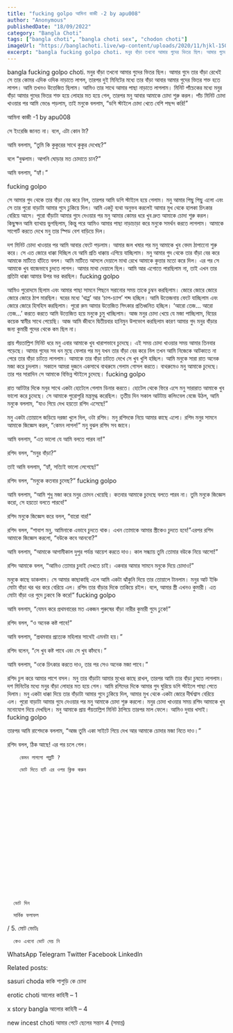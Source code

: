 ```yaml
---
title: "fucking golpo আমিনা কাজী -2 by apu008"
author: "Anonymous"
publishedDate: "18/09/2022"
category: "Bangla Choti"
tags: ["bangla choti", "bangla choti sex", "chodon choti"]
imageUrl: "https://banglachoti.live/wp-content/uploads/2020/11/hjkl-150x150.jpg"
excerpt: "bangla fucking golpo choti. মনুর বাঁড়া তখনো আমার গুদের ভিতর ছিল। আমার গুদে তার বাঁড়া রেখেই সে তার কোমর এদিক ওদিক নাড়াতে লাগল, তারপর দুই মিনিটের মধ্যে তার বাঁড়া আবার আমার গুদের ভিতর শক্ত হতে লাগল।..."
---
```


bangla fucking golpo choti. মনুর বাঁড়া তখনো আমার গুদের ভিতর ছিল। আমার গুদে তার বাঁড়া রেখেই সে তার কোমর এদিক ওদিক নাড়াতে লাগল, তারপর দুই মিনিটের মধ্যে তার বাঁড়া আবার আমার গুদের ভিতর শক্ত হতে লাগল। আমি তখনও উত্তেজিত ছিলাম। আমিও তার সাথে আমার পাছা নাড়াতে লাগলাম। মিনিট পাঁচেকের মধ্যে মনুর বাঁড়া আমার গুদের ভিতর শক্ত হয়ে লোহার মত হয়ে গেল, তারপর মনু আবার আমাকে চোদা শুরু করল। পাঁচ মিনিট চোদা খাওয়ার পর আমি ভেঙে পড়লাম, তাই মনুকে বললাম, “ডগি স্টাইলে চোদা খেতে বেশি পছন্দ করি!”


আমিনা কাজী -1 by apu008


সে ইংরেজি জানত না। বলে, এটা কোন টা?

আমি বললাম, “তুমি কি কুকুরের সাথে কুকুর দেখেছ?”

বলে “বুঝলাম। আপনি ঘোড়ার মত চোদাতে চান?”

আমি বললাম, “হ্যাঁ।”


fucking golpo


সে আমার গুদ থেকে তার বাঁড়া বের করে নিল, তারপর আমি ডগি স্টাইলে হয়ে গেলাম। মনু আমার পিছু পিছু এলো এবং সে তার পুরো বাড়াটা আমার গুদে ঢুকিয়ে দিল। আমি একটু ব্যথা অনুভব করলেই আমার মুখ থেকে হালকা চিৎকার বেরিয়ে আসে। পুরো বাঁড়াটা আমার গুদে দেওয়ার পর মনু আমার কোমর ধরে খুব দ্রুত আমাকে চোদা শুরু করল। কিছুক্ষন আমি ব্যাথায় ভুগছিলাম, কিন্তু পরে আমিও আমার পাছা নাড়াচাড়া করে মনুকে সমর্থন করতে লাগলাম। আমাকে সাপোর্ট করতে দেখে মনু তার স্পিড বেশ বাড়িয়ে দিল।


দশ মিনিট চোদা খাওয়ার পর আমি আবার ফেটে পড়লাম। আমার জল খষার পর মনু আমাকে খুব বেদম ঠাপানেো শুরু করে। সে এত জোরে ধাক্কা দিচ্ছিল যে আমি প্রতি ধাক্কায় এগিয়ে যাচ্ছিলাম। মনু আমার গুদ থেকে তার বাঁড়া বের করে আমাকে মাটিতে হাঁটতে বলল। আমি মাটিতে আসলে দেয়ালে মাথা রেখে আমাকে কুত্তার মতো করে দিল। এর পর সে আমাকে খুব বাজেভাবে চুদতে লাগল। আমার মাথা দেয়ালে ছিল। আমি আর এগোতে পারছিলাম না, তাই এখন তার প্রতিটা ধাক্কা আমার উপর ভর করছিল। fucking golpo


আমিও পুরোদমে ছিলাম এবং আমার পাছা সামনে পিছনে সরানোর সময় তাকে চুম্বন করছিলাম। জোরে জোরে জোরে জোরে জোরে ঠাপ মারছিল। ঘরের মধ্যে ‘থাপ্প’ আর ‘চাপ-চ্যাপ’ শব্দ হচ্ছিল। আমি উত্তেজনায় ফেটে যাচ্ছিলাম এবং জোরে জোরে হিসহিস করছিলাম। পুরো রুম আমার উত্তেজিত সিৎকার প্রতিধ্বনিত হচ্ছিল। ‘আরো তেজ… আরো তেজ…’ করতে করতে আমি উত্তেজিত হয়ে মনুকে চুমু খাচ্ছিলাম। আজ মনুর চোদা খেয়ে যে মজা পাচ্ছিলাম, বিয়ের কয়েক স্বামীর সাথে পেয়েছি। আজ আমি জীবনে দ্বিতীয়বার হানিমুন উপভোগ করছিলাম কারণ আমার গুদ মনুর বাঁড়ার জন্য কুমারী গুদের থেকে কম ছিল না।












প্রায় পঁয়তাল্লিশ মিনিট ধরে মনু এবার আমাকে খুব খারাপভাবে চুদেছে। এই সময় চোদা খাওয়ার সময় আমার তিনবার পড়েছে। আমার গুদের সব ধন মুছে ফেলার পর মনু যখন তার বাঁড়া বের করে নিল তখন আমি নিজেকে আটকাতে না পেরে তার বাঁড়া চাটতে লাগলাম। আমাকে তার বাঁড়া চাটতে দেখে সে খুব খুশি হচ্ছিল। আমি মনুকে সারা রাত অনেক মজা করে চুদলাম। সকালে আমরা দুজনে একসাথে বাথরুমে গেলাম গোসল করতে। বাথরুমেও মনু আমাকে চুদেছে। তার পর সারাদিন সে আমাকে বিভিন্ন স্টাইলে চুদেছে। fucking golpo


রাত আটটার দিকে মনুর সাথে একটা হোটেলে গেলাম ডিনার করতে। হোটেল থেকে ফিরে এসে মনু সারারাত আমাকে খুব ভালো করে চুদেছে। সে আমাকে পুরোপুরি মন্ত্রমুগ্ধ করেছিল। তৃতীয় দিন সকাল আটটায় কলিংবেল বেজে উঠল, আমি মনুকে বললাম, “যাও গিয়ে দেখ হয়তো রশিদ এসেছে!”


মনু একটা তোয়ালে জড়িয়ে দরজা খুলে দিল, ওটা রশিদ। মনু রশিদকে নিয়ে আমার কাছে এলো। রশিদ মনুর সামনে আমাকে জিজ্ঞেস করল, “কেমন লাগল!” মনু বুঝল রশিদ সব জানে।


আমি বললাম, “এত ভালো যে আমি বলতে পারব না!”


রশিদ বলল, “মনুর বাঁড়া?”


তাই আমি বললাম, “হ্যাঁ, সত্যিই ভালো লেগেছে!”


রশিদ বলল, “মনুকে কতবার চুদেছ?” fucking golpo


আমি বললাম, “আমি শুধু মজা করে মনুর চোদন খেয়েছি। কতবার আমাকে চুদেছে বলতে পারব না। তুমি মনুকে জিজ্ঞেস করো, সে হয়তো বলতে পারবে!”


রশিদ মনুকে জিজ্ঞেস করে বলল, “বারো বার!”


রশিদ বলল, “শাবাশ মনু, আমিনাকে এভাবে চুদতে থাক। এখন তোমাকে আমার স্ত্রীকেও চুদতে হবে!”এরপর রশিদ আমাকে জিজ্ঞেস করলো, “বউকে কবে আনবো?”


আমি বললাম, “আমাকে আগামীকাল দুপুর পর্যন্ত আয়েশ করতে দাও। কাল সন্ধ্যায় তুমি তোমার বউকে নিয়ে আসো!”


রশিদ আমাকে বলল, “আমিও তোমার চুদাই দেখতে চাই। একবার আমার সামনে মনুকে দিয়ে চোদাও!”


মনুকে কাছে ডাকলাম। সে আমার কাছাকাছি এলে আমি একটা ঝাঁকুনি দিয়ে তার তোয়ালে টানলাম। মনুর আট ইঞ্চি মোটা বাঁড়া থর থর করে বেরিয়ে এল। রশিদ তার বাঁড়ার দিকে তাকিয়ে রইল। বলে, আমার স্ত্রী এখনও কুমারী। এত মোটা বাঁড়া ওর গুদে ঢুকবে কি করে!” fucking golpo


আমি বললাম, “যেমন করে প্রথমবারের মত একজন পুরুষের বাঁড়া নারীর কুমারী গুদে ঢুকে!”


রশিদ বলল, “ও অনেক কষ্ট পাবে!”


আমি বললাম, “প্রথমবার প্রত্যেক মহিলার সাথেই এমনটা হয়।”


রশিদ বলেন, “সে খুব কষ্ট পাবে এবং সে খুব কাঁদবে।”


আমি বললাম, “ওকে চিৎকার করতে দাও, তার পর সেও অনেক মজা পাবে।”


রশিদ চুপ করে আমার পাশে বসল। মনু তার বাঁড়াটা আমার মুখের কাছে রাখল, তারপর আমি তার বাঁড়া চুষতে লাগলাম। দশ মিনিটের মধ্যে মনুর বাঁড়া লোহার মত হয়ে গেল। আমি রশিদের দিকে আমার গুদ ঘুরিয়ে ডগি স্টাইলে পাছা পেতে দিলাম। মনু একটা ধাক্কা দিয়ে তার বাঁড়াটা আমার গুদে ঢুকিয়ে দিল, আমার মুখ থেকে একটা জোরে দীর্ঘশ্বাস বেরিয়ে এল। পুরো বাড়াটা আমার গুদে দেওয়ার পর মনু আমাকে চোদা শুরু করলো। মনুর চোদা খাওয়ার সময় রশিদ আমাকে খুব মনোযোগ দিয়ে দেখছিল। মনু আমাকে প্রায় পঁয়তাল্লিশ মিনিট ঠাপিয়ে তারপর মাল ফেলে। আমিও দুবার খসাই। fucking golpo


তারপর আমি রাশেদকে বললাম, “আজ তুমি একা সাইটে গিয়ে দেখ আর আমাকে চোদার মজা নিতে দাও।”


রশিদ বলল, ঠিক আছে! এর পর চলে গেল।


 
 
 
        কেমন লাগলো গল্পটি ?      
 
        ভোট দিতে হার্ট এর ওপর ক্লিক করুন      
 
 
 
 
 
 
 
 
 
 
 
 
 
 
 
 
 
 
 
 
 
      ভোট দিন    
 
      সার্বিক ফলাফল 
 / 5. মোট ভোটঃ 
 
 
      কেও এখনো ভোট দেয় নি    
 
 
 
 
WhatsApp
Telegram
Twitter
Facebook
LinkedIn




Related posts:






sasuri choda কাকি শাশুড়ি কে চোদা




erotic choti আলোর কাহিনী – 1




x story bangla আলোর কাহিনী – 4




new incest choti আমার পেটে ছেলের সন্তান 4 (সমাপ্ত)
